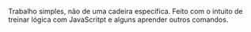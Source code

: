 Trabalho simples, não de uma cadeira específica. Feito com o intuito de treinar lógica com JavaScritpt e alguns
aprender outros comandos.
